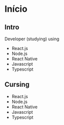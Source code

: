 # Início

## Intro

Developer (studying) using

- React.js
- Node.js
- React Native
- Javascript
- Typescript

## Cursing

- React.js
- Node.js
- React Native
- Javascript
- Typescript

